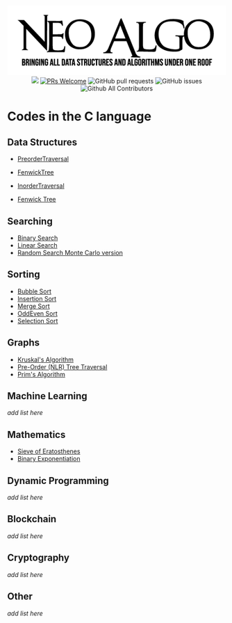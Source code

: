 <p align="center">
    <img src="../img/neo_algo.png"><br>
    <img src="https://img.shields.io/github/license/tesseractcoding/neoalgo?style=flat">
    <a href="http://makeapullrequest.com" target="_blank"><img src="https://img.shields.io/badge/PRs-welcome-brightgreen.svg?style=flat" alt="PRs Welcome"></a>
    <img alt="GitHub pull requests" src="https://img.shields.io/github/issues-pr/tesseractcoding/neoalgo">
    <img alt="GitHub issues" src="https://img.shields.io/github/issues/tesseractcoding/neoalgo">
    <img alt="Github All Contributors" src="https://img.shields.io/github/all-contributors/tesseractcoding/neoalgo">
</p>

# Codes in the C language

## Data Structures


* [PreorderTraversal](preordertraversal.c)
* [FenwickTree](FenwickTree.c)
* [InorderTraversal](inorder.c)

* [Fenwick Tree](/ds/FenwickTree.c)




## Searching

- [Binary Search](/search/BinarySearch.c)
- [Linear Search](/search/linear_search.c)
- [Random Search Monte Carlo version](/search/random_search.c)

## Sorting

- [Bubble Sort](/sort/bubble_sort.c)
- [Insertion Sort](/sort/InsertionSort.c)
- [Merge Sort](/sort/MergeSort.c)
- [OddEven Sort](/sort/oddevensort.c)
- [Selection Sort](/sort/selection_sort.c)

## Graphs

- [Kruskal's Algorithm](/graphs/Kruskal_Algorithm.c)
- [Pre-Order (NLR) Tree Traversal](/graphs/preordertraversal.c)
- [Prim's Algorithm](/graphs/Prim_Algorithm.c)

## Machine Learning

_add list here_

## Mathematics

- [Sieve of Eratosthenes](/math/Sieve_of_Eratosthenes.c)
- [Binary Exponentiation](/math/Binary_Exponentiation.c)

## Dynamic Programming

_add list here_

## Blockchain

_add list here_

## Cryptography

_add list here_

## Other

_add list here_
